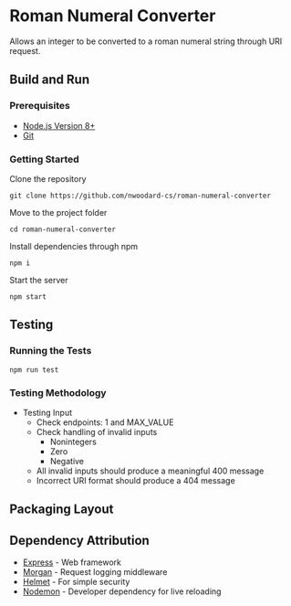 # Roman Numeral Converter
Allows an integer to be converted to a roman numeral string through URI request.

## Build and Run

### Prerequisites
- [Node.js Version 8+](https://nodejs.org/en/)
- [Git](https://git-scm.com/downloads)

### Getting Started
Clone the repository
```
git clone https://github.com/nwoodard-cs/roman-numeral-converter
```
Move to the project folder
```
cd roman-numeral-converter
```
Install dependencies through npm
```
npm i
```
Start the server
```
npm start
```

## Testing 

### Running the Tests
```
npm run test
```

### Testing Methodology
- Testing Input
    - Check endpoints: 1 and MAX_VALUE
    - Check handling of invalid inputs
        - Nonintegers
        - Zero
        - Negative
    - All invalid inputs should produce a meaningful 400 message
    - Incorrect URI format should produce a 404 message
## Packaging Layout
## Dependency Attribution
- [Express](https://github.com/expressjs/express) - Web framework
- [Morgan](https://github.com/expressjs/morgan) - Request logging middleware
- [Helmet](https://github.com/helmetjs/helmet) - For simple security
- [Nodemon](https://github.com/remy/nodemon) - Developer dependency for live reloading
